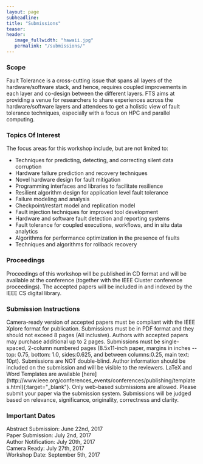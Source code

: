 ```yaml
---
layout: page
subheadline: 
title: "Submissions"
teaser: 
header:
   image_fullwidth: "hawaii.jpg"
   permalink: "/submissions/"
---
```


<h3>Scope</h3>
Fault Tolerance is a cross-cutting issue that spans all layers of the hardware/software stack, and hence, requires coupled improvements in each layer and co-design between the different layers. FTS aims at providing a venue for researchers to share experiences across the hardware/software layers and attendees to get a holistic view of fault tolerance techniques, especially with a focus on HPC and parallel computing.

<h3>Topics Of Interest</h3>
The focus areas for this workshop include, but are not limited to:

* Techniques for predicting, detecting, and correcting silent data corruption
* Hardware failure prediction and recovery techniques
* Novel hardware design for fault mitigation
* Programming interfaces and libraries to facilitate resilience
* Resilient algorithm design for application level fault tolerance
* Failure modeling and analysis
* Checkpoint/restart model and replication model
* Fault injection techniques for improved tool development
* Hardware and software fault detection and reporting systems
* Fault tolerance for coupled executions, workflows, and in situ data analytics
* Algorithms for performance optimization in the presence of faults
* Techniques and algorithms for rollback recovery

<h3>Proceedings</h3>
Proceedings of this workshop will be published in CD format and will be available at the conference (together with the IEEE Cluster conference proceedings). The accepted papers will be included in and indexed by the IEEE CS digital library.

<h3>Submission Instructions</h3>
Camera-ready version of accepted papers must be compliant with the IEEE Xplore format for publication. Submissions must be in PDF format and they should not exceed 8 pages (All inclusive). Authors with accepted papers may purchase additional up to 2 pages. Submissions must be single-spaced, 2-column numbered pages (8.5x11-inch paper, margins in inches -- top: 0.75, bottom: 1.0, sides:0.625, and between columns:0.25, main text: 10pt). Submissions are NOT double-blind. Author information should be included on the submission and will be visible to the reviewers. LaTeX and Word Templates are available [here](http://www.ieee.org/conferences_events/conferences/publishing/templates.html){:target="_blank"}. Only web-based submissions are allowed. Please submit your paper via the submission system. Submissions will be judged based on relevance, significance, originality, correctness and clarity.

<h3>Important Dates</h3>
Abstract Submission:   June 22nd, 2017<br>
Paper Submission:      July 2nd, 2017<br>
Author Notification:   July 20th, 2017<br>
Camera Ready:          July 27th, 2017<br>
Workshop Date:         September 5th, 2017<br>

